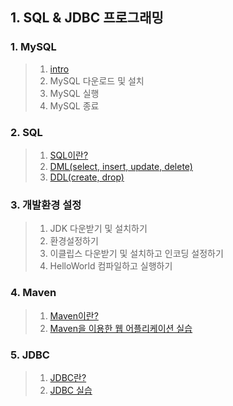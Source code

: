 ## 1. SQL & JDBC 프로그래밍
### 1. MySQL
> 1. [intro](https://github.com/LAH1203/Study_JavaSpring/blob/main/lah1203/1.%20SQL%20%26%20JDBC%20%ED%94%84%EB%A1%9C%EA%B7%B8%EB%9E%98%EB%B0%8D/1-1.md)
> 2. MySQL 다운로드 및 설치
> 3. MySQL 실행
> 4. MySQL 종료
### 2. SQL
> 1. [SQL이란?](https://github.com/LAH1203/Study_JavaSpring/blob/main/lah1203/1.%20SQL%20%26%20JDBC%20%ED%94%84%EB%A1%9C%EA%B7%B8%EB%9E%98%EB%B0%8D/2-1.md)
> 2. [DML(select, insert, update, delete)](https://github.com/LAH1203/Study_JavaSpring/blob/main/lah1203/1.%20SQL%20%26%20JDBC%20%ED%94%84%EB%A1%9C%EA%B7%B8%EB%9E%98%EB%B0%8D/2-2.md)
> 3. [DDL(create, drop)](https://github.com/LAH1203/Study_JavaSpring/blob/main/lah1203/1.%20SQL%20%26%20JDBC%20%ED%94%84%EB%A1%9C%EA%B7%B8%EB%9E%98%EB%B0%8D/2-3.md)
### 3. 개발환경 설정
> 1. JDK 다운받기 및 설치하기
> 2. 환경설정하기
> 3. 이클립스 다운받기 및 설치하고 인코딩 설정하기
> 4. HelloWorld 컴파일하고 실행하기
### 4. Maven
> 1. [Maven이란?](https://github.com/LAH1203/Study_JavaSpring/blob/main/lah1203/1.%20SQL%20%26%20JDBC%20%ED%94%84%EB%A1%9C%EA%B7%B8%EB%9E%98%EB%B0%8D/4-1.md)
> 2. [Maven을 이용한 웹 어플리케이션 실습](https://www.boostcourse.org/web326/lecture/58938/?isDesc=false)
### 5. JDBC
> 1. [JDBC란?](https://github.com/LAH1203/Study_JavaSpring/blob/main/lah1203/1.%20SQL%20%26%20JDBC%20%ED%94%84%EB%A1%9C%EA%B7%B8%EB%9E%98%EB%B0%8D/5-1.md)
> 2. [JDBC 실습](https://github.com/LAH1203/Study_JavaSpring/tree/main/lah1203/1.%20SQL%20%26%20JDBC%20%ED%94%84%EB%A1%9C%EA%B7%B8%EB%9E%98%EB%B0%8D/JDBC%20%EC%8B%A4%EC%8A%B5%EC%BD%94%EB%93%9C)
